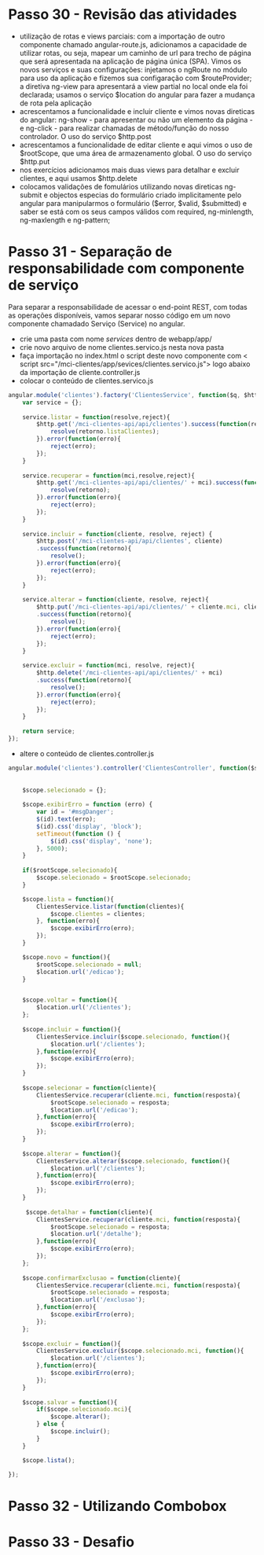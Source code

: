 # Passo 30 - Revisão das atividades
- utilização de rotas e views parciais: com a importação de outro componente chamado angular-route.js, adicionamos a capacidade de utilizar rotas, ou seja, mapear um caminho de url para trecho de página que será apresentada na aplicação de página única (SPA). Vimos os novos serviços e suas configurações: injetamos o ngRoute no módulo para uso da aplicação e fizemos sua configaração com $routeProvider; a diretiva ng-view para apresentará a view partial no local onde ela foi declarada; usamos o serviço $location do angular para fazer a mudança de rota pela aplicação
- acrescentamos a funcionalidade e incluir cliente e vimos novas direticas do angular: ng-show - para apresentar ou não um elemento da página - e ng-click - para realizar chamadas de método/função do nosso controlador. O uso do serviço $http.post
- acrescentamos a funcionalidade de editar cliente e aqui vimos o uso de $rootScope, que uma área de armazenamento global. O uso do serviço $http.put
- nos exercícios adicionamos mais duas views para detalhar e excluir clientes, e aqui usamos $http.delete
- colocamos validações de fomulários utilizando novas direticas ng-submit e objectos especias do formulário criado implicitamente pelo angular para manipularmos o formulário ($error, $valid, $submitted) e saber se está com os seus campos válidos com required, ng-minlength, ng-maxlength e ng-pattern;

# Passo 31 - Separação de responsabilidade com componente de serviço
Para separar a responsabilidade de acessar o end-point REST, com todas as operações disponíveis, vamos separar nosso código em um novo componente chamadado Serviço (Service) no angular.
- crie uma pasta com nome _services_ dentro de webapp/app/
- crie novo arquivo de nome clientes.servico.js nesta nova pasta
- faça importação no index.html o script deste novo componente com < script src="/mci-clientes/app/sevices/clientes.servico.js"></script> logo abaixo da importação de cliente.controller.js
- colocar o conteúdo de clientes.servico.js
```javascript
angular.module('clientes').factory('ClientesService', function($q, $http){
	var service = {};
	
	service.listar = function(resolve,reject){
		$http.get('/mci-clientes-api/api/clientes').success(function(retorno){
			resolve(retorno.listaClientes);
		}).error(function(erro){
			reject(erro);
		});
	}
	
	service.recuperar = function(mci,resolve,reject){
		$http.get('/mci-clientes-api/api/clientes/' + mci).success(function(retorno){
			resolve(retorno);
		}).error(function(erro){
			reject(erro);
		});
	}
	
	service.incluir = function(cliente, resolve, reject) {
		$http.post('/mci-clientes-api/api/clientes', cliente)
		.success(function(retorno){
			resolve();
		}).error(function(erro){
			reject(erro);
		});
	}
	
	service.alterar = function(cliente, resolve, reject){
		$http.put('/mci-clientes-api/api/clientes/' + cliente.mci, cliente)
		.success(function(retorno){
			resolve();
		}).error(function(erro){
			reject(erro);
		});
	}
	
	service.excluir = function(mci, resolve, reject){
        $http.delete('/mci-clientes-api/api/clientes/' + mci)
        .success(function(retorno){
        	resolve();
        }).error(function(erro){
        	reject(erro);
        });
    } 
	
	return service;
});
```
- altere o conteúdo de clientes.controller.js
```javascript
angular.module('clientes').controller('ClientesController', function($scope, $http, $location, $rootScope, ClientesService) {
	
	
    $scope.selecionado = {};
    
    $scope.exibirErro = function (erro) {
		var id = '#msgDanger';
        $(id).text(erro);
        $(id).css('display', 'block');
        setTimeout(function () {
            $(id).css('display', 'none');
        }, 5000);
	}
    
    if($rootScope.selecionado){
        $scope.selecionado = $rootScope.selecionado;
    }

	$scope.lista = function(){
		ClientesService.listar(function(clientes){
			$scope.clientes = clientes;
		}, function(erro){
			$scope.exibirErro(erro);
		});
	}

	$scope.novo = function(){
		$rootScope.selecionado = null;
		$location.url('/edicao');
	}


	$scope.voltar = function(){
		$location.url('/clientes');
	};
	
	$scope.incluir = function(){
		ClientesService.incluir($scope.selecionado, function(){
			$location.url('/clientes');
		},function(erro){
			$scope.exibirErro(erro);
		});
	}
	
	$scope.selecionar = function(cliente){
		ClientesService.recuperar(cliente.mci, function(resposta){
			$rootScope.selecionado = resposta;
			$location.url('/edicao');
		},function(erro){
			$scope.exibirErro(erro);
		});
	}
	
	$scope.alterar = function(){
		ClientesService.alterar($scope.selecionado, function(){
			$location.url('/clientes');
		},function(erro){
			$scope.exibirErro(erro);
		});
	}
	
	 $scope.detalhar = function(cliente){
        ClientesService.recuperar(cliente.mci, function(resposta){
			$rootScope.selecionado = resposta;
			$location.url('/detalhe');
		},function(erro){
			$scope.exibirErro(erro);
		});
    };
	    
    $scope.confirmarExclusao = function(cliente){
        ClientesService.recuperar(cliente.mci, function(resposta){
			$rootScope.selecionado = resposta;
			$location.url('/exclusao');
		},function(erro){
			$scope.exibirErro(erro);
		});
    };
	 
	$scope.excluir = function(){
		ClientesService.excluir($scope.selecionado.mci, function(){
			$location.url('/clientes');
		},function(erro){
			$scope.exibirErro(erro);
		});       
	}
	
	$scope.salvar = function(){
		if($scope.selecionado.mci){
			$scope.alterar();
		} else {
			$scope.incluir();
		}
	}

	$scope.lista();

});
```

# Passo 32 - Utilizando Combobox

# Passo 33 - Desafio
